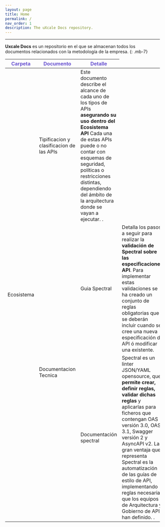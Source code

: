 ```yaml
---
layout: page
title: Home
permalink: /
nav_order: 1
description: The uXcale Docs repository.
---
```




---

 **Uxcale Docs** es un repositorio en el que se almacenan todos los documentos relacionados con la metodología de la empresa.
{: .mb-7}

<table>
  <thead>
    <tr>
      <th style="color:#6852D0;">Carpeta</th>
      <th style="color:#6852D0;">Documento</th>
      <th style="color:#6852D0;">Detalle</th>
    </tr>
  </thead>
  <tbody>
    <tr>
      <td rowspan= "4">Ecosistema</td>
      <td>Tipificacion y clasificacion de las APIs</td>
      <td>Este documento describe el alcance de cada uno de los tipos de APIs <strong>asegurando su uso dentro del Ecosistema API</strong> Cada una de estas APIs puede o no contar con esquemas de seguridad, políticas o restricciones distintas, dependiendo del ámbito de la arquitectura donde se vayan a ejecutar. .</td>
    </tr>
    <tr>
      <td rowspan= "2">Documentacion Tecnica</td>
      <td>Guia Spectral</td>
      <td>Detalla los pasos a seguir para realizar la <strong>validación de Spectral sobre las especificaciones API</strong>. Para implementar estas validaciones se ha creado un conjunto de reglas obligatorias que se deberán incluir cuando se cree una nueva especificación de API ó modificar una existente.</td>
    </tr>
    <tr>
      <td>Documentación spectral</td>
      <td>Spectral es un linter JSON/YAML opensource, que <strong> permite crear, definir reglas, validar dichas reglas 
        </strong> y aplicarlas para ficheros que contengan OAS versión 3.0, OAS 3.1, Swagger versión 2 y AsyncAPI v2. La gran ventaja que representa Spectral es la automatización de las guías de estilo de API, implementando reglas necesarias que los equipos de Arquitectura y Gobierno de API han definido. .</td>
    </tr>
  </tbody>

</table>

